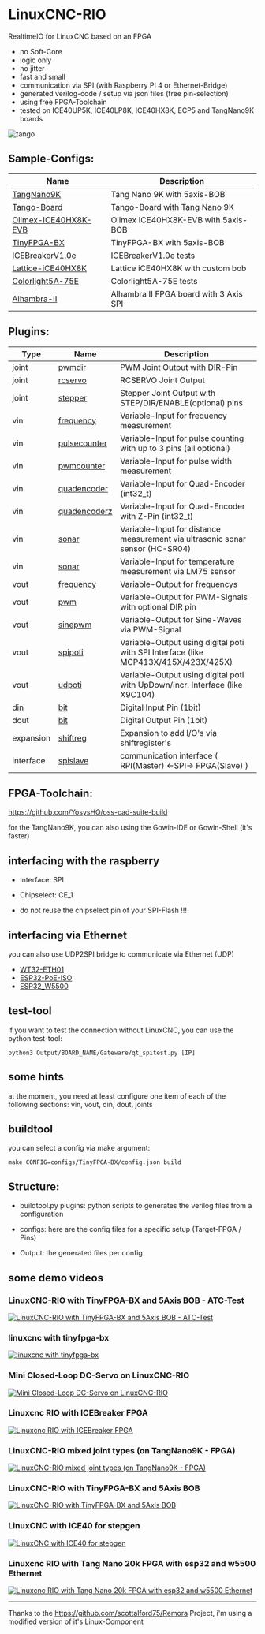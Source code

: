 # LinuxCNC-RIO

RealtimeIO for LinuxCNC based on an FPGA

* no Soft-Core
* logic only
* no jitter
* fast and small
* communication via SPI (with Raspberry PI 4 or Ethernet-Bridge)
* generated verilog-code / setup via json files (free pin-selection)
* using free FPGA-Toolchain
* tested on ICE40UP5K, ICE40LP8K, ICE40HX8K, ECP5 and TangNano9K boards

![tango](./files/tango.jpg)


## Sample-Configs:
| Name | Description |
| --- | --- |
| [TangNano9K](configs/TangNano9K) | Tang Nano 9K with 5axis-BOB |
| [Tango-Board](configs/Tangoboard) | Tango-Board with Tang Nano 9K |
| [Olimex-ICE40HX8K-EVB](configs/Olimex-ICE40HX8K-EVB) | Olimex ICE40HX8K-EVB with 5axis-BOB |
| [TinyFPGA-BX](configs/TinyFPGA-BX) | TinyFPGA-BX with 5axis-BOB |
| [ICEBreakerV1.0e](configs/ICEBreakerV1.0e) | ICEBreakerV1.0e tests |
| [Lattice-iCE40HX8K](configs/Lattice-iCE40HX8K) | Lattice  iCE40HX8K with custom bob |
| [Colorlight5A-75E](configs/Colorlight5A-75E) | Colorlight5A-75E tests |
| [Alhambra-II](configs/Alhambra-II) | Alhambra II FPGA board with 3 Axis SPI |


## Plugins:
| Type | Name | Description |
| --- | --- | --- |
| joint | [pwmdir](plugins/joint_pwmdir) | PWM Joint Output with DIR-Pin |
| joint | [rcservo](plugins/joint_rcservo) | RCSERVO Joint Output |
| joint | [stepper](plugins/joint_stepper) | Stepper Joint Output with STEP/DIR/ENABLE(optional) pins |
| vin | [frequency](plugins/vin_frequency) | Variable-Input for frequency measurement |
| vin | [pulsecounter](plugins/vin_pulsecounter) | Variable-Input for pulse counting with up to 3 pins (all optional) |
| vin | [pwmcounter](plugins/vin_pwmcounter) | Variable-Input for pulse width measurement |
| vin | [quadencoder](plugins/vin_quadencoder) | Variable-Input for Quad-Encoder (int32_t) |
| vin | [quadencoderz](plugins/vin_quadencoderz) | Variable-Input for Quad-Encoder with Z-Pin (int32_t) |
| vin | [sonar](plugins/vin_sonar) | Variable-Input for distance measurement via ultrasonic sonar sensor (HC-SR04) |
| vin | [sonar](plugins/vin_lm75) | Variable-Input for temperature measurement via LM75 sensor |
| vout | [frequency](plugins/vout_frequency) | Variable-Output for frequencys |
| vout | [pwm](plugins/vout_pwm) | Variable-Output for PWM-Signals with optional DIR pin |
| vout | [sinepwm](plugins/vout_sinepwm) | Variable-Output for Sine-Waves via PWM-Signal |
| vout | [spipoti](plugins/vout_spipoti) | Variable-Output using digital poti with SPI Interface (like MCP413X/415X/423X/425X) |
| vout | [udpoti](plugins/vout_udpoti) | Variable-Output using digital poti with UpDown/Incr. Interface (like X9C104) |
| din | [bit](plugins/din_bit) | Digital Input Pin (1bit) |
| dout | [bit](plugins/dout_bit) | Digital Output Pin (1bit) |
| expansion | [shiftreg](plugins/expansion_shiftreg) | Expansion to add I/O's via shiftregister's |
| interface | [spislave](plugins/interface_spislave) | communication interface ( RPI(Master) <-SPI-> FPGA(Slave) ) |


## FPGA-Toolchain:

 https://github.com/YosysHQ/oss-cad-suite-build

for the TangNano9K, you can also using the Gowin-IDE or Gowin-Shell (it's faster)


## interfacing with the raspberry

* Interface: SPI

* Chipselect: CE_1

* do not reuse the chipselect pin of your SPI-Flash !!!

## interfacing via Ethernet

you can also use UDP2SPI bridge to communicate via Ethernet (UDP)

* [WT32-ETH01](UDP2SPI-Bridge/WT32-ETH01)
* [ESP32-PoE-ISO](UDP2SPI-Bridge/ESP32-PoE-ISO)
* [ESP32_W5500](UDP2SPI-Bridge/ESP32_W5500)


## test-tool
if you want to test the connection without LinuxCNC, you can use
the python test-tool:

```
python3 Output/BOARD_NAME/Gateware/qt_spitest.py [IP]
```


## some hints
at the moment, you need at least configure one item of each of the following sections:
 vin, vout, din, dout, joints


## buildtool

you can select a config via make argument:

```
make CONFIG=configs/TinyFPGA-BX/config.json build
```

## Structure:

* buildtool.py plugins:  python scripts to generates the verilog files from a configuration

* configs: here are the config files for a specific setup (Target-FPGA / Pins)

* Output: the generated files per config


## some demo videos

### LinuxCNC-RIO with TinyFPGA-BX and 5Axis BOB - ATC-Test
[![LinuxCNC-RIO with TinyFPGA-BX and 5Axis BOB - ATC-Test](https://img.youtube.com/vi/G5V5OM_ORsk/0.jpg)](https://www.youtube.com/shorts/G5V5OM_ORsk "LinuxCNC-RIO with TinyFPGA-BX and 5Axis BOB - ATC-Test")

### linuxcnc with tinyfpga-bx
[![linuxcnc with tinyfpga-bx](https://img.youtube.com/vi/0nTmo4afwWs/0.jpg)](https://www.youtube.com/shorts/0nTmo4afwWs "linuxcnc with tinyfpga-bx")

### Mini Closed-Loop DC-Servo on LinuxCNC-RIO
[![Mini Closed-Loop DC-Servo on LinuxCNC-RIO](https://img.youtube.com/vi/0cOvUS33U_s/0.jpg)](https://www.youtube.com/shorts/0cOvUS33U_s "Mini Closed-Loop DC-Servo on LinuxCNC-RIO")

### Linuxcnc RIO with ICEBreaker FPGA
[![Linuxcnc RIO with ICEBreaker FPGA](https://img.youtube.com/vi/58RNJSGD0qs/0.jpg)](https://www.youtube.com/watch?v=58RNJSGD0qs "Linuxcnc RIO with ICEBreaker FPGA")

### LinuxCNC-RIO mixed joint types (on TangNano9K - FPGA)
[![LinuxCNC-RIO mixed joint types (on TangNano9K - FPGA)](https://img.youtube.com/vi/ZfTr1BNUK_0/0.jpg)](https://www.youtube.com/shorts/ZfTr1BNUK_0 "LinuxCNC-RIO mixed joint types (on TangNano9K - FPGA)")

### LinuxCNC-RIO with TinyFPGA-BX and 5Axis BOB
[![LinuxCNC-RIO with TinyFPGA-BX and 5Axis BOB](https://img.youtube.com/vi/urRHtw4bcsI/0.jpg)](https://www.youtube.com/watch?v=urRHtw4bcsI "LinuxCNC-RIO with TinyFPGA-BX and 5Axis BOB")

### LinuxCNC with ICE40 for stepgen
[![LinuxCNC with ICE40 for stepgen](https://img.youtube.com/vi/m4zXuHERiFU/0.jpg)](https://www.youtube.com/shorts/m4zXuHERiFU "LinuxCNC with ICE40 for stepgen")

### Linuxcnc RIO with Tang Nano 20k FPGA with esp32 and w5500 Ethernet
[![Linuxcnc RIO with Tang Nano 20k FPGA with esp32 and w5500 Ethernet](https://img.youtube.com/vi/inAFxSs9Hak/0.jpg)](https://www.youtube.com/watch?v=inAFxSs9Hak "Linuxcnc RIO with Tang Nano 20k FPGA with esp32 and w5500 Ethernet")


---
Thanks to the https://github.com/scottalford75/Remora Project, i'm using a modified version of it's Linux-Component

